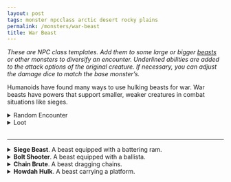 ```yaml
---
layout: post
tags: monster npcclass arctic desert rocky plains
permalink: /monsters/war-beast
title: War Beast
---
```


<span class="alchemy"> *These are NPC class templates. Add them to some large or bigger [beasts](https://saltygoo.github.io/list/monsters-beast) or other monsters to diversify an encounter. Underlined abilities are added to the attack options of the original creature. If necessary, you can adjust the damage dice to match the base monster’s.* </span>

Humanoids have found many ways to use hulking beasts for war. War beasts have powers that support smaller, weaker creatures in combat situations like sieges.<br>

<details markdown="1">
<summary>Random Encounter</summary>

1. **Monster:** 1 war beasts & 1D6 [soldiers](https://saltygoo.github.io/list/monsters-soldier) or [warriors](https://saltygoo.github.io/list/monsters-warrior).
1. **Lair:** A big corral with ominous chains anchored to a pole. <br>    &nbsp; OR <br>    **Omen:** War drums and beast screams.
1. **Spoor:** Trampled creature.
1. **Tracks:** Sound of war drums.
1. **Trace:** A lone hunter looking for cubs to train into war beasts.
1. **Trace:** Trampled house.
</details>

<details markdown="1">
<summary>Loot</summary>

Check on the original beast's stats.
</details>

<br>

---

<details markdown="1">
<summary><b>Siege Beast</b>. A beast equipped with a battering ram.</summary>
Has at least chainmail armor.

<ins>Bash.</ins> The war beast makes an attack with disadvantage (1D10); on a hit, the target is pushed probe. Objects take double damage from this attack.

<ins>Charge.</ins> The war beast pushes all creatures in its path. If they fail a save, they fall prone.
</details>

<details markdown="1">
<summary><b>Bolt Shooter</b>. A beast equipped with a ballista.</summary>
If the war beast does not have hands, a smaller creature needs to be handling the ballista.

<ins>Bolt Launch.</ins> The war beast makes a ranged attack against a target (1D8), it ignores armor. The war beast can then make a shove maneuver on an adjacent target.
</details>

<details markdown="1">
<summary><b>Chain Brute</b>. A beast dragging chains.</summary>
When the beast makes a melee attack, up to two other nearby targets must save or fall prone.
</details>

<details markdown="1">
<summary><b>Howdah Hulk</b>. A beast carrying a platform.</summary>
Up to 4 creatures two sizes smaller than the beast can stand on top of it. They have half cover against ranged attacks. If the war beast is slain, all the creatures on the howdah fall prone.
</details>
